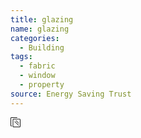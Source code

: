 ```yaml
---
title: glazing
name: glazing
categories:
  - Building
tags:
  - fabric
  - window
  - property
source: Energy Saving Trust
---
```

<svg width="16" height="16" viewBox="0 0 16 16" fill="currentColor" class="esti esti-glazing" xmlns="http://www.w3.org/2000/svg">
  <path fill-rule="evenodd" clip-rule="evenodd" d="M1.5 0C0.671573 0 0 0.671573 0 1.5V13C0 13.8284 0.671573 14.5 1.5 14.5H2C2.27614 14.5 2.5 14.2761 2.5 14C2.5 13.7239 2.27614 13.5 2 13.5H1.5C1.22386 13.5 1 13.2761 1 13V1.5C1 1.22386 1.22386 1 1.5 1H10.5C10.7761 1 11 0.776142 11 0.5C11 0.223858 10.7761 0 10.5 0H1.5ZM9.35355 5.14645C9.15829 4.95118 8.84171 4.95118 8.64645 5.14645C8.45118 5.34171 8.45118 5.65829 8.64645 5.85355L12.6464 9.85355C12.8417 10.0488 13.1583 10.0488 13.3536 9.85355C13.5488 9.65829 13.5488 9.34171 13.3536 9.14645L9.35355 5.14645ZM7.35355 6.64645C7.15829 6.45118 6.84171 6.45118 6.64645 6.64645C6.45118 6.84171 6.45118 7.15829 6.64645 7.35355L12.6464 13.3536C12.8417 13.5488 13.1583 13.5488 13.3536 13.3536C13.5488 13.1583 13.5488 12.8417 13.3536 12.6464L7.35355 6.64645ZM5 2.5C4.17157 2.5 3.5 3.17157 3.5 4V14.5C3.5 15.3284 4.17157 16 5 16H14.5C15.3284 16 16 15.3284 16 14.5V4C16 3.17157 15.3284 2.5 14.5 2.5H5ZM4.5 4C4.5 3.72386 4.72386 3.5 5 3.5H14.5C14.7761 3.5 15 3.72386 15 4V14.5C15 14.7761 14.7761 15 14.5 15H5C4.72386 15 4.5 14.7761 4.5 14.5V4Z"/>
</svg>
